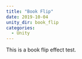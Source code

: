 ```yaml
---
title: "Book Flip"
date: 2019-10-04
unity_dir: book_flip
categories:
  - Unity
---
```


This is a book flip effect test.
